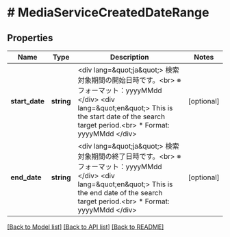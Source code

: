 # # MediaServiceCreatedDateRange

## Properties

Name | Type | Description | Notes
------------ | ------------- | ------------- | -------------
**start_date** | **string** | &lt;div lang&#x3D;\&quot;ja\&quot;&gt; 検索対象期間の開始日時です。&lt;br&gt; ※フォーマット：yyyyMMdd &lt;/div&gt; &lt;div lang&#x3D;\&quot;en\&quot;&gt; This is the start date of the search target period.&lt;br&gt; * Format: yyyyMMdd &lt;/div&gt; | [optional]
**end_date** | **string** | &lt;div lang&#x3D;\&quot;ja\&quot;&gt; 検索対象期間の終了日時です。&lt;br&gt; ※フォーマット：yyyyMMdd &lt;/div&gt; &lt;div lang&#x3D;\&quot;en\&quot;&gt; This is the end date of the search target period.&lt;br&gt; * Format: yyyyMMdd &lt;/div&gt; | [optional]

[[Back to Model list]](../../README.md#models) [[Back to API list]](../../README.md#endpoints) [[Back to README]](../../README.md)
